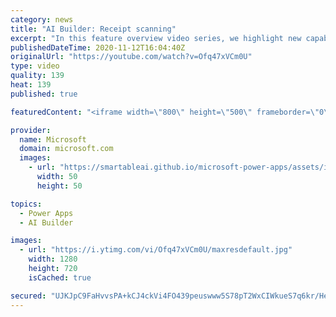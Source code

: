 ```yaml
---
category: news
title: "AI Builder: Receipt scanning"
excerpt: "In this feature overview video series, we highlight new capabilities included in the latest update to AI Builder.  Receipt scanning is a new AI Builder feature that processes receipts to identify and extract information. The AI model identifies receipt data, merchant information, total price, and taxes"
publishedDateTime: 2020-11-12T16:04:40Z
originalUrl: "https://youtube.com/watch?v=Ofq47xVCm0U"
type: video
quality: 139
heat: 139
published: true

featuredContent: "<iframe width=\"800\" height=\"500\" frameborder=\"0\" src=\"https://www.youtube.com/embed/Ofq47xVCm0U\" allow=\"accelerometer; autoplay; encrypted-media; gyroscope; picture-in-picture\" allowfullscreen></iframe>"

provider:
  name: Microsoft
  domain: microsoft.com
  images:
    - url: "https://smartableai.github.io/microsoft-power-apps/assets/images/organizations/microsoft.com-50x50.jpg"
      width: 50
      height: 50

topics:
  - Power Apps
  - AI Builder

images:
  - url: "https://i.ytimg.com/vi/Ofq47xVCm0U/maxresdefault.jpg"
    width: 1280
    height: 720
    isCached: true

secured: "UJKJpC9FaHvvsPA+kCJ4ckVi4FO439peuswww5S78pT2WxCIWkueS7q6kr/HentXiEc8ByiGQ14R2wfdXjFWKPeIhedI4LrUpcHMm5robYTFsyUFZtxi+IqKJYzLFR7qSY1x3aJJ6D9A9pMBqOJn8L5QoW9ppZNSowaJyTQ3oLxFkZtUjje7LRAd906bH5ZvAyimzem+Rrn5E9yjzKgj2lm1mI8ZG7yo7FaWu/QMHv5EDb/BhJo+iU+o+YG2YXcDnyvIo2nO0cqch9IA8Bgs2HgkYmG1NYazF3ro9+fIkL6x9j9A/5um+xqXRrfiH9AsL0Qns0gUPQkx+8nKi1HIv34nu87B/GZnsB/+Oe8TGySadDtp8unrz7O9AkGbgugKHwMO3tvTaGGpM/JbfMePfrIhLIcNCx690PrvmETT3y+qVouMxw2RRDHAotf21oHv;RrrS60wQJ3eiKZ9ribbOYg=="
---
```


